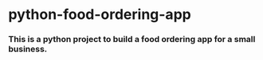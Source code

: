 # python-food-ordering-app

### This is a python project to build a food ordering app for a small business.

